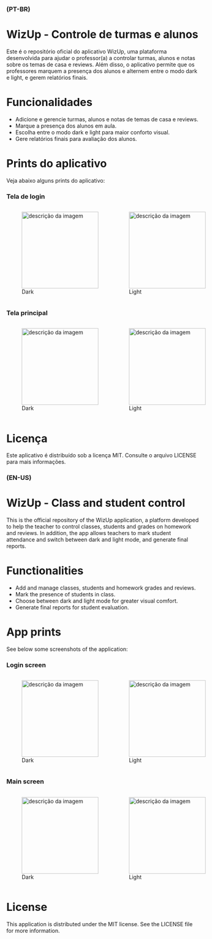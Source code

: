 ### **(PT-BR)**
# **WizUp - Controle de turmas e alunos**
Este é o repositório oficial do aplicativo WizUp, uma plataforma desenvolvida para ajudar o professor(a) a controlar turmas, alunos e notas sobre os temas de casa e reviews. Além disso, o aplicativo permite que os professores marquem a presença dos alunos e alternem entre o modo dark e light, e gerem relatórios finais.

# Funcionalidades
* Adicione e gerencie turmas, alunos e notas de temas de casa e reviews.
* Marque a presença dos alunos em aula.
* Escolha entre o modo dark e light para maior conforto visual.
* Gere relatórios finais para avaliação dos alunos.

# **Prints do aplicativo**
Veja abaixo alguns prints do aplicativo:

### **Tela de login**
<div style="display: flex;">
  <figure>
    <img src="https://i.imgur.com/VdySqYA.jpeg" alt="descrição da imagem" width="200" />
    <figcaption>Dark</figcaption>
  </figure>
  <figure>
    <img src="https://i.imgur.com/zlmWwHC.jpeg" alt="descrição da imagem" width="200" />
    <figcaption>Light</figcaption>
  </figure>
</div>

### **Tela principal**
<div style="display: flex;">
  <figure>
    <img src="https://i.imgur.com/edfOAeV.jpeg" alt="descrição da imagem" width="200" />
    <figcaption>Dark</figcaption>
  </figure>
  <figure>
    <img src="https://i.imgur.com/PDpwv3o.jpeg" alt="descrição da imagem" width="200" />
    <figcaption>Light</figcaption>
  </figure>
</div>

# **Licença**
Este aplicativo é distribuído sob a licença MIT. Consulte o arquivo LICENSE para mais informações.


### **(EN-US)**
# **WizUp - Class and student control**
This is the official repository of the WizUp application, a platform developed to help the teacher to control classes, students and grades on homework and reviews. In addition, the app allows teachers to mark student attendance and switch between dark and light mode, and generate final reports.

# Functionalities
* Add and manage classes, students and homework grades and reviews.
* Mark the presence of students in class.
* Choose between dark and light mode for greater visual comfort.
* Generate final reports for student evaluation.

# **App prints**
See below some screenshots of the application:

### **Login screen**

<div style="display: flex;">
  <figure>
    <img src="https://i.imgur.com/VdySqYA.jpeg" alt="descrição da imagem" width="200" />
    <figcaption>Dark</figcaption>
  </figure>
  <figure>
    <img src="https://i.imgur.com/zlmWwHC.jpeg" alt="descrição da imagem" width="200" />
    <figcaption>Light</figcaption>
  </figure>
</div>

### **Main screen**

<div style="display: flex;">
  <figure>
    <img src="https://i.imgur.com/edfOAeV.jpeg" alt="descrição da imagem" width="200" />
    <figcaption>Dark</figcaption>
  </figure>
  <figure>
    <img src="https://i.imgur.com/PDpwv3o.jpeg" alt="descrição da imagem" width="200" />
    <figcaption>Light</figcaption>
  </figure>
</div>

# **License**
This application is distributed under the MIT license. See the LICENSE file for more information.